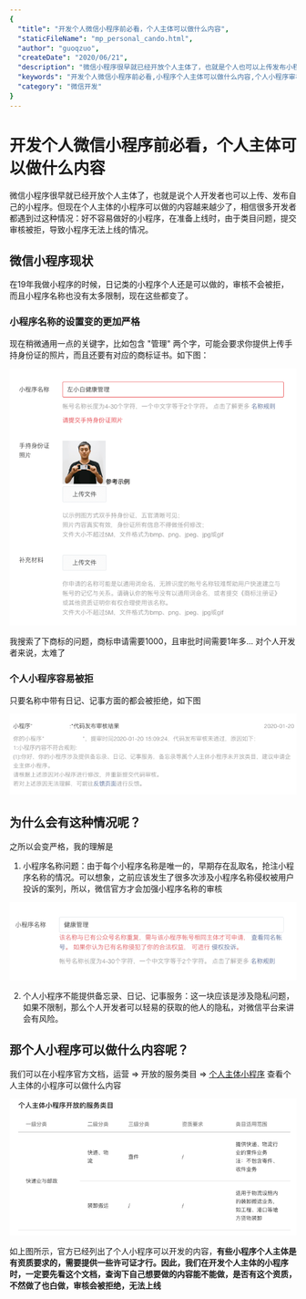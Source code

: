 ```yaml
---
{
  "title": "开发个人微信小程序前必看，个人主体可以做什么内容",
  "staticFileName": "mp_personal_cando.html",
  "author": "guoqzuo",
  "createDate": "2020/06/21",
  "description": "微信小程序很早就已经开放个人主体了，也就是个人也可以上传发布小程序。但现在个人主体小程序可以做的内容越来越少了，相信很多微信小程序的开发者都遇到过这种情况：好不容易做好了小程序，结果准备提交审核上线时，由于类目问题，审核被拒，无法上线的情况。",
  "keywords": "开发个人微信小程序前必看,小程序个人主体可以做什么内容,个人小程序审核被拒",
  "category": "微信开发"
}
---
```


# 开发个人微信小程序前必看，个人主体可以做什么内容

微信小程序很早就已经开放个人主体了，也就是说个人开发者也可以上传、发布自己的小程序。但现在个人主体的小程序可以做的内容越来越少了，相信很多开发者都遇到过这种情况：好不容易做好的小程序，在准备上线时，由于类目问题，提交审核被拒，导致小程序无法上线的情况。

## 微信小程序现状
在19年我做小程序的时候，日记类的小程序个人还是可以做的，审核不会被拒，而且小程序名称也没有太多限制，现在这些都变了。

### 小程序名称的设置变的更加严格
现在稍微通用一点的关键字，比如包含 "管理" 两个字，可能会要求你提供上传手持身份证的照片，而且还要有对应的商标证书。如下图：

![mp_personal_cando.png](../../../images/blog/mp/mp_personal_cando.png)

我搜索了下商标的问题，商标申请需要1000，且审批时间需要1年多... 对个人开发者来说，太难了

### 个人小程序容易被拒
只要名称中带有日记、记事方面的都会被拒绝，如下图

![mp_personal_cando_2.png](../../../images/blog/mp/mp_personal_cando_2.png)

## 为什么会有这种情况呢？
之所以会变严格，我的理解是
1. 小程序名称问题：由于每个小程序名称是唯一的，早期存在乱取名，抢注小程序名称的情况。可以想象，之前应该发生了很多次涉及小程序名称侵权被用户投诉的案列，所以，微信官方才会加强小程序名称的审核

![mp_personal_cando_3.png](../../../images/blog/mp/mp_personal_cando_3.png)

2. 个人小程序不能提供备忘录、日记、记事服务：这一块应该是涉及隐私问题，如果不限制，那么个人开发者可以轻易的获取的他人的隐私，对微信平台来讲会有风险。

## 那个人小程序可以做什么内容呢？
我们可以在小程序官方文档，运营 => 开放的服务类目 => [个人主体小程序](https://developers.weixin.qq.com/miniprogram/product/material/#个人主体小程序开放的服务类目) 查看个人主体的小程序可以做什么内容

![mp_personal_cando_4.png](../../../images/blog/mp/mp_personal_cando_4.png)

如上图所示，官方已经列出了个人小程序可以开发的内容，**有些小程序个人主体是有资质要求的，需要提供一些许可证才行。因此，我们在开发个人主体的小程序时，一定要先看这个文档，查询下自己想要做的内容能不能做，是否有这个资质，不然做了也白做，审核会被拒绝，无法上线**

